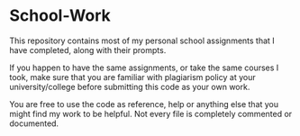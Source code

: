 # School-Work

This repository contains most of my personal school assignments that I have completed, along with their prompts.  

If you happen to have the same assignments, or take the same courses I took, make sure that you are familiar with plagiarism policy at your university/college
before submitting this code as your own work.

You are free to use the code as reference, help or anything else that you might find my work to be helpful. Not every file is completely commented or documented.
